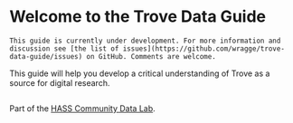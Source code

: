 # Welcome to the Trove Data Guide

```{note}
This guide is currently under development. For more information and discussion see [the list of issues](https://github.com/wragge/trove-data-guide/issues) on GitHub. Comments are welcome.
```

This guide will help you develop a critical understanding of Trove as a source for digital research.

```{tableofcontents}
```

Part of the [HASS Community Data Lab](https://ardc.edu.au/project/hass-community-data-lab/).